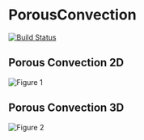 # PorousConvection

[![Build Status](https://github.com/arsh-k/pde-on-gpu-arsh-kumbhat/actions/workflows/CI.yml/badge.svg?branch=main)](https://github.com/arsh-k/pde-on-gpu-arsh-kumbhat/actions/workflows/CI.yml?query=branch%3Amain)

## Porous Convection 2D

![Figure 1](./docs/porous_convection_2D_xpu_final.gif)

## Porous Convection 3D

![Figure 2](./docs/porous_convection_3D_xpu_final.png)


